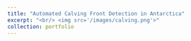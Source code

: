 ```yaml
---
title: "Automated Calving Front Detection in Antarctica"
excerpt: "<br/> <img src='/images/calving.png'>"
collection: portfolio
---
```

